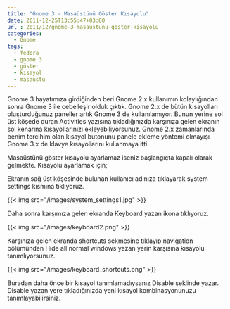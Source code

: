 ```yaml
---
title: "Gnome 3 - Masaüstünü Göster Kısayolu"
date: 2011-12-25T13:55:47+03:00
url : 2011/12/gnome-3-masaustunu-goster-kisayolu
categories:
  - Gnome
tags:
  - fedora
  - gnome 3
  - göster
  - kısayol 
  - masaüstü
---
```


Gnome 3 hayatımıza girdiğinden beri Gnome 2.x kullanımın kolaylığından sonra Gnome 3 ile cebelleşir olduk çıktık. Gnome 2.x de bütün kısayolları oluşturduğunuz paneller artık Gnome 3 de kullanılamıyor. Bunun yerine sol üst köşede duran Activities yazısına tıkladığınızda karşınıza gelen ekranın sol kenarına kısayollarınızı ekleyebiliyorsunuz. Gnome 2.x zamanlarında benim tercihim olan kısayol butonunu panele ekleme yöntemi olmayışı Gnome 3.x de klavye kısayollarını kullanmaya itti.

Masaüstünü göster kısayolu ayarlamaz iseniz başlangıçta kapalı olarak gelmekte. Kısayolu ayarlamak için;


Ekranın sağ üst köşesinde bulunan kullanıcı adınıza tıklayarak system settings kısmına tıklıyoruz.

{{< img src="/images/system_settings1.jpg" >}}

Daha sonra karşımıza gelen ekranda Keyboard yazan ikona tıklıyoruz.

{{< img src="/images/keyboard2.png" >}}

Karşınıza gelen ekranda shortcuts sekmesine tıklayıp navigation bölümünden Hide all normal windows yazan yerin karşısına kısayolu tanımlıyorsunuz.

{{< img src="/images/keyboard_shortcuts.png" >}}

Buradan daha önce bir kısayol tanımlamadıysanız Disable şeklinde yazar. Disable yazan yere tıkladığınızda yeni kısayol kombinasyonunuzu tanımlayabilirsiniz.

